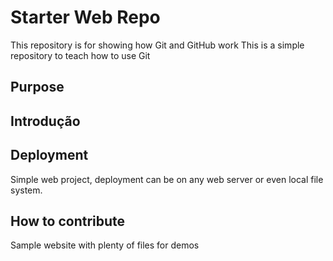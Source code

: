 # Starter Web Repo

This repository is for showing how Git and GitHub work
This is a simple repository to teach how to use Git 

## Purpose

## Introdução

## Deployment

Simple web project, deployment can be on any web server or even local file system.

## How to contribute

Sample website with plenty of files for demos